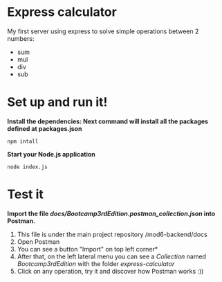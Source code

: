 # Express calculator
My first server using express to solve simple operations between 2 numbers:
* sum
* mul
* div
* sub

# Set up and run it!
**Install the dependencies: Next command will install all the packages defined at packages.json**
```
npm intall
```

**Start your Node.js application**
```
node index.js
```

# Test it
**Import the file *docs/Bootcamp3rdEdition.postman_collection.json* into Postman.**
1. This file is under the main project repository /mod6-backend/docs
2. Open Postman
3. You can see a button "Import" on top left corner*
4. After that, on the left lateral menu you can see a *Collection* named *Bootcamp3rdEdition* with the folder *express-calculator*
5. Click on any operation, try it and discover how Postman works :))
